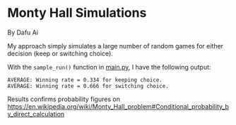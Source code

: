 # Monty Hall Simulations

By Dafu Ai

My approach simply simulates a large number of random games for either decision (keep or switching choice).

With the `sample_run()` function in [main.py](https://github.com/jayai2014/monty_hall/blob/master/main.py), I have the following output:

```
AVERAGE: Winning rate = 0.334 for keeping choice.
AVERAGE: Winning rate = 0.666 for switching choice.
```

Results confirms probability figures on https://en.wikipedia.org/wiki/Monty_Hall_problem#Conditional_probability_by_direct_calculation
